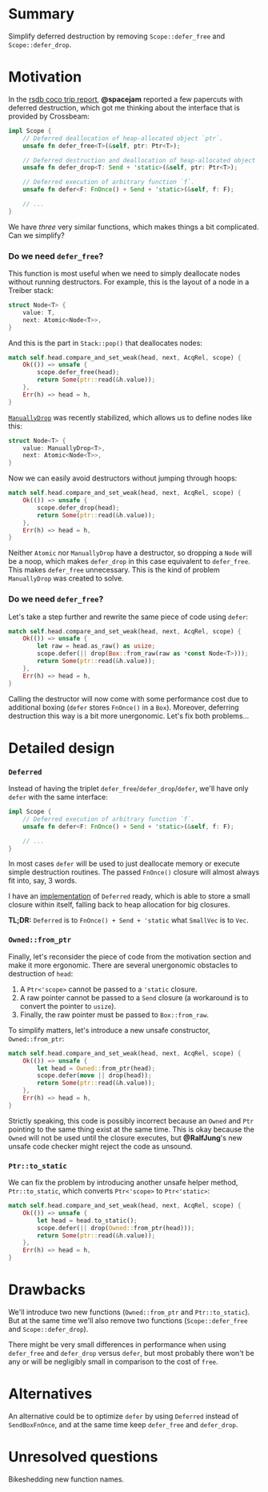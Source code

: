 # Summary

Simplify deferred destruction by removing `Scope::defer_free` and `Scope::defer_drop`.

# Motivation

In the [rsdb coco trip report](https://github.com/stjepang/coco/issues/7), **@spacejam**
reported a few papercuts with deferred destruction, which got me thinking about the interface
that is provided by Crossbeam:

```rust
impl Scope {
    // Deferred deallocation of heap-allocated object `ptr`.
    unsafe fn defer_free<T>(&self, ptr: Ptr<T>);

    // Deferred destruction and deallocation of heap-allocated object `ptr`.
    unsafe fn defer_drop<T: Send + 'static>(&self, ptr: Ptr<T>);

    // Deferred execution of arbitrary function `f`.
    unsafe fn defer<F: FnOnce() + Send + 'static>(&self, f: F);

    // ...
}
```

We have *three* very similar functions, which makes things a bit complicated. Can we simplify?

### Do we need `defer_free`?

This function is most useful when we need to simply deallocate nodes without running
destructors. For example, this is the layout of a node in a Treiber stack:

```rust
struct Node<T> {
    value: T,
    next: Atomic<Node<T>>,
}
```

And this is the part in `Stack::pop()` that deallocates nodes:

```rust
match self.head.compare_and_set_weak(head, next, AcqRel, scope) {
    Ok(()) => unsafe {
        scope.defer_free(head);
        return Some(ptr::read(&h.value));
    },
    Err(h) => head = h,
}
```

[`ManuallyDrop`](https://doc.rust-lang.org/stable/std/mem/union.ManuallyDrop.html) was
recently stabilized, which allows us to define nodes like this:

```rust
struct Node<T> {
    value: ManuallyDrop<T>,
    next: Atomic<Node<T>>,
}
```

Now we can easily avoid destructors without jumping through hoops:

```rust
match self.head.compare_and_set_weak(head, next, AcqRel, scope) {
    Ok(()) => unsafe {
        scope.defer_drop(head);
        return Some(ptr::read(&h.value));
    },
    Err(h) => head = h,
}
```

Neither `Atomic` nor `ManuallyDrop` have a destructor, so dropping a `Node` will be a noop,
which makes `defer_drop` in this case equivalent to `defer_free`.
This makes `defer_free` unnecessary.
This is the kind of problem `ManuallyDrop` was created to solve.

### Do we need `defer_free`?

Let's take a step further and rewrite the same piece of code using `defer`:

```rust
match self.head.compare_and_set_weak(head, next, AcqRel, scope) {
    Ok(()) => unsafe {
        let raw = head.as_raw() as usize;
        scope.defer(|| drop(Box::from_raw(raw as *const Node<T>)));
        return Some(ptr::read(&h.value));
    },
    Err(h) => head = h,
}
```

Calling the destructor will now come with some performance cost due to additional boxing
(`defer` stores `FnOnce()` in a `Box`).
Moreover, deferring destruction this way is a bit more unergonomic.
Let's fix both problems...

# Detailed design

### `Deferred`

Instead of having the triplet `defer_free`/`defer_drop`/`defer`, we'll have only `defer`
with the same interface:

```rust
impl Scope {
    // Deferred execution of arbitrary function `f`.
    unsafe fn defer<F: FnOnce() + Send + 'static>(&self, f: F);

    // ...
}
```

In most cases `defer` will be used to just deallocate memory or execute simple destruction
routines. The passed `FnOnce()` closure will almost always fit into, say, 3 words.

I have an [implementation](https://gist.github.com/stjepang/00d63b8febc07b297eae3480e80d0e91)
of `Deferred` ready, which is able to store a small closure within itself, falling back
to heap allocation for big closures.

**TL;DR:** `Deferred` is to `FnOnce() + Send + 'static` what `SmallVec` is to `Vec`.

### `Owned::from_ptr`

Finally, let's reconsider the piece of code from the motivation section and make it more ergonomic.
There are several unergonomic obstacles to destruction of `head`:

1. A `Ptr<'scope>` cannot be passed to a `'static` closure.
2. A raw pointer cannot be passed to a `Send` closure (a workaround is to convert the pointer to `usize`).
3. Finally, the raw pointer must be passed to `Box::from_raw`.

To simplify matters, let's introduce a new unsafe constructor, `Owned::from_ptr`:

```rust
match self.head.compare_and_set_weak(head, next, AcqRel, scope) {
    Ok(()) => unsafe {
        let head = Owned::from_ptr(head);
        scope.defer(move || drop(head));
        return Some(ptr::read(&h.value));
    },
    Err(h) => head = h,
}
```

Strictly speaking, this code is possibly incorrect because an `Owned` and `Ptr` pointing to the
same thing exist at the same time. This is okay because the `Owned` will not be used until the
closure executes, but **@RalfJung**'s new unsafe code checker might reject the code as unsound.

### `Ptr::to_static`

We can fix the problem by introducing another unsafe helper method, `Ptr::to_static`, which
converts `Ptr<'scope>` to `Ptr<'static>`:

```rust
match self.head.compare_and_set_weak(head, next, AcqRel, scope) {
    Ok(()) => unsafe {
        let head = head.to_static();
        scope.defer(|| drop(Owned::from_ptr(head)));
        return Some(ptr::read(&h.value));
    },
    Err(h) => head = h,
}
```

# Drawbacks

We'll introduce two new functions (`Owned::from_ptr` and `Ptr::to_static`). But at the same time
we'll also remove two functions (`Scope::defer_free` and `Scope::defer_drop`).

There might be very small differences in performance when using `defer_free` and `defer_drop` versus
`defer`, but most probably there won't be any or will be negligibly small in comparison to the cost
of `free`.

# Alternatives

An alternative could be to optimize `defer` by using `Deferred` instead of `SendBoxFnOnce`, and
at the same time keep `defer_free` and `defer_drop`.

# Unresolved questions

Bikeshedding new function names.
